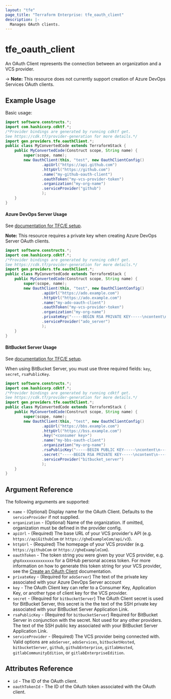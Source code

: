 ```yaml
---
layout: "tfe"
page_title: "Terraform Enterprise: tfe_oauth_client"
description: |-
  Manages OAuth clients.
---
```


# tfe_oauth_client

An OAuth Client represents the connection between an organization and a VCS
provider.

-> **Note:** This resource does not currently support creation of Azure DevOps Services OAuth clients.

## Example Usage

Basic usage:

```java
import software.constructs.*;
import com.hashicorp.cdktf.*;
/*Provider bindings are generated by running cdktf get.
See https://cdk.tf/provider-generation for more details.*/
import gen.providers.tfe.oauthClient.*;
public class MyConvertedCode extends TerraformStack {
    public MyConvertedCode(Construct scope, String name) {
        super(scope, name);
        new OauthClient(this, "test", new OauthClientConfig()
                .apiUrl("https://api.github.com")
                .httpUrl("https://github.com")
                .name("my-github-oauth-client")
                .oauthToken("my-vcs-provider-token")
                .organization("my-org-name")
                .serviceProvider("github")
                );
    }
}
```

#### Azure DevOps Server Usage

See [documentation for TFC/E setup](https://developer.hashicorp.com/terraform/cloud-docs/vcs/azure-devops-server).

**Note:** This resource requires a private key when creating Azure DevOps Server OAuth clients.

```java
import software.constructs.*;
import com.hashicorp.cdktf.*;
/*Provider bindings are generated by running cdktf get.
See https://cdk.tf/provider-generation for more details.*/
import gen.providers.tfe.oauthClient.*;
public class MyConvertedCode extends TerraformStack {
    public MyConvertedCode(Construct scope, String name) {
        super(scope, name);
        new OauthClient(this, "test", new OauthClientConfig()
                .apiUrl("https://ado.example.com")
                .httpUrl("https://ado.example.com")
                .name("my-ado-oauth-client")
                .oauthToken("my-vcs-provider-token")
                .organization("my-org-name")
                .privateKey("-----BEGIN RSA PRIVATE KEY-----\ncontent\n-----END RSA PRIVATE KEY-----\n")
                .serviceProvider("ado_server")
                );
    }
}
```

#### BitBucket Server Usage

See [documentation for TFC/E setup](https://developer.hashicorp.com/terraform/cloud-docs/vcs/bitbucket-server).

When using BitBucket Server, you must use three required fields: `key`, `secret`, `rsaPublicKey`.


```java
import software.constructs.*;
import com.hashicorp.cdktf.*;
/*Provider bindings are generated by running cdktf get.
See https://cdk.tf/provider-generation for more details.*/
import gen.providers.tfe.oauthClient.*;
public class MyConvertedCode extends TerraformStack {
    public MyConvertedCode(Construct scope, String name) {
        super(scope, name);
        new OauthClient(this, "test", new OauthClientConfig()
                .apiUrl("https://bbs.example.com")
                .httpUrl("https://bss.example.com")
                .key("<consumer key>")
                .name("my-bbs-oauth-client")
                .organization("my-org-name")
                .rsaPublicKey("-----BEGIN PUBLIC KEY-----\ncontent\n-----END PUBLIC KEY-----\n")
                .secret("-----BEGIN RSA PRIVATE KEY-----\ncontent\n-----END RSA PRIVATE KEY-----\n")
                .serviceProvider("bitbucket_server")
                );
    }
}
```

## Argument Reference

The following arguments are supported:

* `name` - (Optional) Display name for the OAuth Client. Defaults to the `serviceProvider` if not supplied.
* `organization` - (Optional) Name of the organization. If omitted, organization must be defined in the provider config.
* `apiUrl` - (Required) The base URL of your VCS provider's API (e.g.
  `https://apiGithubCom` or `https://gheExampleCom/api/v3`).
* `httpUrl` - (Required) The homepage of your VCS provider (e.g.
  `https://githubCom` or `https://gheExampleCom`).
* `oauthToken` - The token string you were given by your VCS provider, e.g. `ghpXxxxxxxxxxxxxxx` for a GitHub personal access token. For more information on how to generate this token string for your VCS provider, see the [Create an OAuth Client](https://developer.hashicorp.com/terraform/cloud-docs/api-docs/oauth-clients#create-an-oauth-client) documentation.
* `privateKey` - (Required for `adoServer`) The text of the private key associated with your Azure DevOps Server account
* `key` - The OAuth Client key can refer to a Consumer Key, Application Key,
  or another type of client key for the VCS provider.
* `secret` - (Required for `bitbucketServer`) The OAuth Client secret is used for BitBucket Server, this secret is the
  the text of the SSH private key associated with your BitBucket Server
Application Link.
* `rsaPublicKey` - (Required for `bitbucketServer`) Required for BitBucket
  Server in conjunction with the secret. Not used for any other providers. The
text of the SSH public key associated with your BitBucket Server Application
Link.
* `serviceProvider` - (Required) The VCS provider being connected with. Valid
  options are `adoServer`, `adoServices`, `bitbucketHosted`, `bitbucketServer`, `github`, `githubEnterprise`, `gitlabHosted`,
  `gitlabCommunityEdition`, or `gitlabEnterpriseEdition`.

## Attributes Reference

* `id` - The ID of the OAuth client.
* `oauthTokenId` - The ID of the OAuth token associated with the OAuth client.

<!-- cache-key: cdktf-0.17.0-pre.15 input-0dea494ef76c038939d94b5ae6a0e741e36a87509a350f558cd11d098bf1bde9 -->